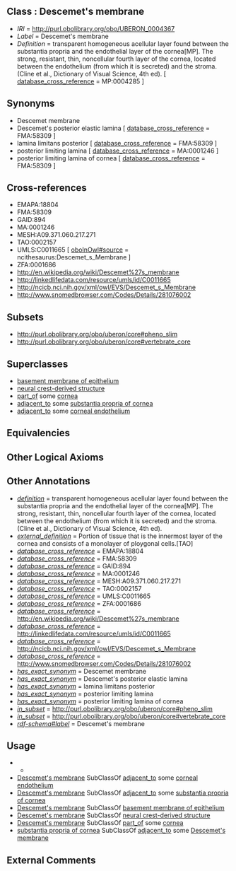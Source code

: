 
## Class : Descemet's membrane

 * *IRI* = http://purl.obolibrary.org/obo/UBERON_0004367
 * *Label* = Descemet's membrane
 * *Definition* = transparent homogeneous acellular layer found between the substantia propria and the endothelial layer of the cornea[MP]. The strong, resistant, thin, noncellular fourth layer of the cornea, located between the endothelium (from which it is secreted) and the stroma. (Cline et al., Dictionary of Visual Science, 4th ed). [ [database_cross_reference](../../ef/oboInOwl#hasDbXref.md) = MP:0004285 ]

## Synonyms

 * Descemet membrane
 * Descemet's posterior elastic lamina [ [database_cross_reference](../../ef/oboInOwl#hasDbXref.md) = FMA:58309 ]
 * lamina limitans posterior [ [database_cross_reference](../../ef/oboInOwl#hasDbXref.md) = FMA:58309 ]
 * posterior limiting lamina [ [database_cross_reference](../../ef/oboInOwl#hasDbXref.md) = MA:0001246 ]
 * posterior limiting lamina of cornea [ [database_cross_reference](../../ef/oboInOwl#hasDbXref.md) = FMA:58309 ]

## Cross-references

 * EMAPA:18804
 * FMA:58309
 * GAID:894
 * MA:0001246
 * MESH:A09.371.060.217.271
 * TAO:0002157
 * UMLS:C0011665 [ [oboInOwl#source](../../ce/oboInOwl#source.md) = ncithesaurus:Descemet_s_Membrane ]
 * ZFA:0001686
 * http://en.wikipedia.org/wiki/Descemet%27s_membrane
 * http://linkedlifedata.com/resource/umls/id/C0011665
 * http://ncicb.nci.nih.gov/xml/owl/EVS/Descemet_s_Membrane
 * http://www.snomedbrowser.com/Codes/Details/281076002

## Subsets

 * http://purl.obolibrary.org/obo/uberon/core#pheno_slim
 * http://purl.obolibrary.org/obo/uberon/core#vertebrate_core

## Superclasses

 * [basement membrane of epithelium](../../UBERON/69/UBERON_0005769.md)
 * [neural crest-derived structure](../../UBERON/13/UBERON_0010313.md)
 * [part_of](../../BFO/50/BFO_0000050.md) some [cornea](../../UBERON/64/UBERON_0000964.md)
 * [adjacent_to](../../RO/20/RO_0002220.md) some [substantia propria of cornea](../../UBERON/77/UBERON_0001777.md)
 * [adjacent_to](../../RO/20/RO_0002220.md) some [corneal endothelium](../../UBERON/85/UBERON_0001985.md)

## Equivalencies


## Other Logical Axioms


## Other Annotations

 * *[definition](../../IAO/15/IAO_0000115.md)* = transparent homogeneous acellular layer found between the substantia propria and the endothelial layer of the cornea[MP]. The strong, resistant, thin, noncellular fourth layer of the cornea, located between the endothelium (from which it is secreted) and the stroma. (Cline et al., Dictionary of Visual Science, 4th ed).
 * *[external_definition](../../UBPROP/01/UBPROP_0000001.md)* = Portion of tissue that is the innermost layer of the cornea and consists of a monolayer of ploygonal cells.[TAO]
 * *[database_cross_reference](../../ef/oboInOwl#hasDbXref.md)* = EMAPA:18804
 * *[database_cross_reference](../../ef/oboInOwl#hasDbXref.md)* = FMA:58309
 * *[database_cross_reference](../../ef/oboInOwl#hasDbXref.md)* = GAID:894
 * *[database_cross_reference](../../ef/oboInOwl#hasDbXref.md)* = MA:0001246
 * *[database_cross_reference](../../ef/oboInOwl#hasDbXref.md)* = MESH:A09.371.060.217.271
 * *[database_cross_reference](../../ef/oboInOwl#hasDbXref.md)* = TAO:0002157
 * *[database_cross_reference](../../ef/oboInOwl#hasDbXref.md)* = UMLS:C0011665
 * *[database_cross_reference](../../ef/oboInOwl#hasDbXref.md)* = ZFA:0001686
 * *[database_cross_reference](../../ef/oboInOwl#hasDbXref.md)* = http://en.wikipedia.org/wiki/Descemet%27s_membrane
 * *[database_cross_reference](../../ef/oboInOwl#hasDbXref.md)* = http://linkedlifedata.com/resource/umls/id/C0011665
 * *[database_cross_reference](../../ef/oboInOwl#hasDbXref.md)* = http://ncicb.nci.nih.gov/xml/owl/EVS/Descemet_s_Membrane
 * *[database_cross_reference](../../ef/oboInOwl#hasDbXref.md)* = http://www.snomedbrowser.com/Codes/Details/281076002
 * *[has_exact_synonym](../../ym/oboInOwl#hasExactSynonym.md)* = Descemet membrane
 * *[has_exact_synonym](../../ym/oboInOwl#hasExactSynonym.md)* = Descemet's posterior elastic lamina
 * *[has_exact_synonym](../../ym/oboInOwl#hasExactSynonym.md)* = lamina limitans posterior
 * *[has_exact_synonym](../../ym/oboInOwl#hasExactSynonym.md)* = posterior limiting lamina
 * *[has_exact_synonym](../../ym/oboInOwl#hasExactSynonym.md)* = posterior limiting lamina of cornea
 * *[in_subset](../../et/oboInOwl#inSubset.md)* = http://purl.obolibrary.org/obo/uberon/core#pheno_slim
 * *[in_subset](../../et/oboInOwl#inSubset.md)* = http://purl.obolibrary.org/obo/uberon/core#vertebrate_core
 * *[rdf-schema#label](../../el/rdf-schema#label.md)* = Descemet's membrane

## Usage

 * -
 * [Descemet's membrane](../../UBERON/67/UBERON_0004367.md) SubClassOf [adjacent_to](../../RO/20/RO_0002220.md) some [corneal endothelium](../../UBERON/85/UBERON_0001985.md)
 * [Descemet's membrane](../../UBERON/67/UBERON_0004367.md) SubClassOf [adjacent_to](../../RO/20/RO_0002220.md) some [substantia propria of cornea](../../UBERON/77/UBERON_0001777.md)
 * [Descemet's membrane](../../UBERON/67/UBERON_0004367.md) SubClassOf [basement membrane of epithelium](../../UBERON/69/UBERON_0005769.md)
 * [Descemet's membrane](../../UBERON/67/UBERON_0004367.md) SubClassOf [neural crest-derived structure](../../UBERON/13/UBERON_0010313.md)
 * [Descemet's membrane](../../UBERON/67/UBERON_0004367.md) SubClassOf [part_of](../../BFO/50/BFO_0000050.md) some [cornea](../../UBERON/64/UBERON_0000964.md)
 * [substantia propria of cornea](../../UBERON/77/UBERON_0001777.md) SubClassOf [adjacent_to](../../RO/20/RO_0002220.md) some [Descemet's membrane](../../UBERON/67/UBERON_0004367.md)

## External Comments

